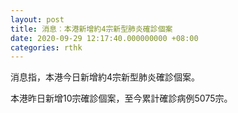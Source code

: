 ```yaml
---
layout: post
title: 消息︰本港新增約4宗新型肺炎確診個案
date: 2020-09-29 12:17:40.000000000 +08:00
categories: rthk
---
```


消息指，本港今日新增約4宗新型肺炎確診個案。

本港昨日新增10宗確診個案，至今累計確診病例5075宗。
